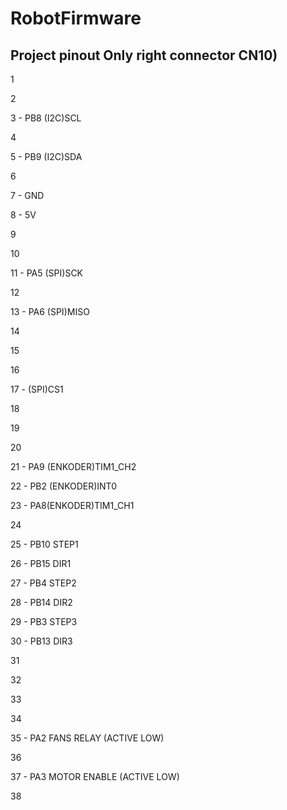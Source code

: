 
# RobotFirmware
## Project pinout Only right connector CN10)
1 

2 

3 - PB8 (I2C)SCL

4

5 - PB9 (I2C)SDA

6

7 - GND

8 - 5V

9

10

11 - PA5 (SPI)SCK

12

13 - PA6 (SPI)MISO

14

15 

16

17 - (SPI)CS1

18

19

20

21 - PA9 (ENKODER)TIM1_CH2

22 - PB2 (ENKODER)INT0

23 - PA8(ENKODER)TIM1_CH1

24

25 - PB10 STEP1

26 - PB15 DIR1

27 - PB4 STEP2

28 - PB14 DIR2

29 - PB3 STEP3

30 - PB13 DIR3

31 

32

33

34

35 - PA2 FANS RELAY (ACTIVE LOW) 

36

37 - PA3 MOTOR ENABLE (ACTIVE LOW) 

38




